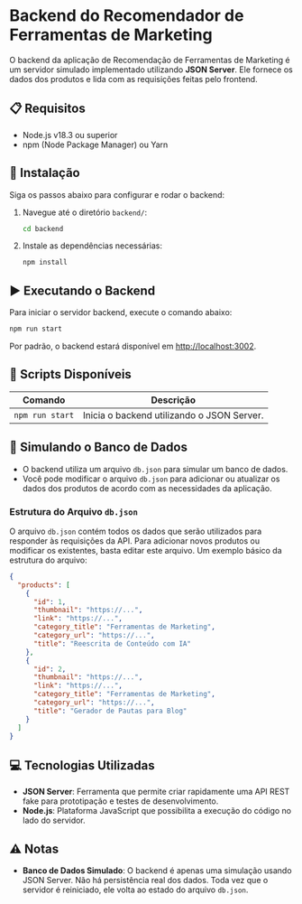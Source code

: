 # Backend do Recomendador de Ferramentas de Marketing

O backend da aplicação de Recomendação de Ferramentas de Marketing é um servidor simulado implementado utilizando **JSON Server**. Ele fornece os dados dos produtos e lida com as requisições feitas pelo frontend.

## 📋 Requisitos

- Node.js v18.3 ou superior
- npm (Node Package Manager) ou Yarn

## 🚀 Instalação

Siga os passos abaixo para configurar e rodar o backend:

1. Navegue até o diretório `backend/`:

   ```bash
   cd backend
   ```

2. Instale as dependências necessárias:

   ```bash
   npm install
   ```

## ▶️ Executando o Backend

Para iniciar o servidor backend, execute o comando abaixo:

```bash
npm run start
```

Por padrão, o backend estará disponível em [http://localhost:3002](http://localhost:3002).

## 📜 Scripts Disponíveis

| Comando         | Descrição                                  |
| --------------- | ------------------------------------------ |
| `npm run start` | Inicia o backend utilizando o JSON Server. |

## 📂 Simulando o Banco de Dados

- O backend utiliza um arquivo `db.json` para simular um banco de dados.
- Você pode modificar o arquivo `db.json` para adicionar ou atualizar os dados dos produtos de acordo com as necessidades da aplicação.

### Estrutura do Arquivo `db.json`

O arquivo `db.json` contém todos os dados que serão utilizados para responder às requisições da API. Para adicionar novos produtos ou modificar os existentes, basta editar este arquivo. Um exemplo básico da estrutura do arquivo:

```json
{
  "products": [
    {
      "id": 1,
      "thumbnail": "https://...",
      "link": "https://...",
      "category_title": "Ferramentas de Marketing",
      "category_url": "https://...",
      "title": "Reescrita de Conteúdo com IA"
    },
    {
      "id": 2,
      "thumbnail": "https://...",
      "link": "https://...",
      "category_title": "Ferramentas de Marketing",
      "category_url": "https://...",
      "title": "Gerador de Pautas para Blog"
    }
  ]
}
```

## 💻 Tecnologias Utilizadas

- **JSON Server**: Ferramenta que permite criar rapidamente uma API REST fake para prototipação e testes de desenvolvimento.
- **Node.js**: Plataforma JavaScript que possibilita a execução do código no lado do servidor.

## ⚠️ Notas

- **Banco de Dados Simulado**: O backend é apenas uma simulação usando JSON Server. Não há persistência real dos dados. Toda vez que o servidor é reiniciado, ele volta ao estado do arquivo `db.json`.
